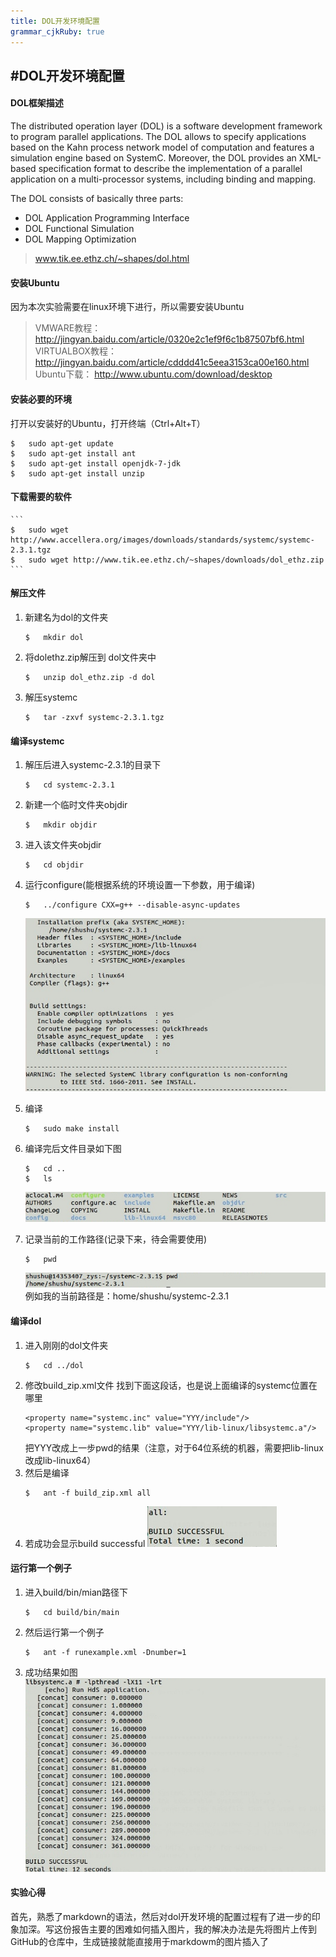 ```yaml
---
title: DOL开发环境配置
grammar_cjkRuby: true
---
```

#DOL开发环境配置
---

#### **DOL框架描述**
 The distributed operation layer (DOL) is a software development framework to program parallel applications. The DOL allows to specify applications based on the Kahn process network model of computation and features a simulation engine based on SystemC. Moreover, the DOL provides an XML-based specification format to describe the implementation of a parallel application on a multi-processor systems, including binding and mapping.

The DOL consists of basically three parts:
* DOL Application Programming Interface
* DOL Functional Simulation
* DOL Mapping Optimization
> www.tik.ee.ethz.ch/~shapes/dol.html


#### **安装Ubuntu**
因为本次实验需要在linux环境下进行，所以需要安装Ubuntu
> VMWARE教程： http://jingyan.baidu.com/article/0320e2c1ef9f6c1b87507bf6.html
> VIRTUALBOX教程：
http://jingyan.baidu.com/article/cdddd41c5eea3153ca00e160.html
> Ubuntu下载：
http://www.ubuntu.com/download/desktop

#### **安装必要的环境**
打开以安装好的Ubuntu，打开终端（Ctrl+Alt+T）
```
$	sudo apt-get update
$	sudo apt-get install ant
$ 	sudo apt-get install openjdk-7-jdk
$	sudo apt-get install unzip
```

#### **下载需要的软件**
    ```
    $   sudo wget http://www.accellera.org/images/downloads/standards/systemc/systemc-2.3.1.tgz
    $   sudo wget http://www.tik.ee.ethz.ch/~shapes/downloads/dol_ethz.zip
    ```

#### **解压文件**
1. 新建名为dol的文件夹
    ```
    $	mkdir dol
    ```
2. 将dolethz.zip解压到 dol文件夹中
    ```
    $	unzip dol_ethz.zip -d dol
    ```
3. 解压systemc
    ```
    $	tar -zxvf systemc-2.3.1.tgz
    ```

#### **编译systemc**
1. 解压后进入systemc-2.3.1的目录下
    ```
    $	cd systemc-2.3.1
    ```
2. 新建一个临时文件夹objdir
    ```
    $	mkdir objdir
    ```
3. 进入该文件夹objdir
    ```
    $	cd objdir
    ```
4. 运行configure(能根据系统的环境设置一下参数，用于编译)
    ```
    $	../configure CXX=g++ --disable-async-updates
    ```

    ![图为运行了configure之后的截图](https://raw.githubusercontent.com/miraclezys/ES2016_14353407/master/img/1.jpg)

5. 编译
    ```
    $	sudo make install
    ```
6. 编译完后文件目录如下图
    ```
    $   cd ..
    $   ls
    ```
    ![enter description here](https://raw.githubusercontent.com/miraclezys/ES2016_14353407/master/img/2.jpg)
7. 记录当前的工作路径(记录下来，待会需要使用)
    ```
    $	pwd
    ```
    ![enter description here](https://raw.githubusercontent.com/miraclezys/ES2016_14353407/master/img/3.jpg)
   	例如我的当前路径是：home/shushu/systemc-2.3.1

#### **编译dol**
1. 进入刚刚的dol文件夹
    ```
    $	cd ../dol
    ```
2. 修改build_zip.xml文件
    找到下面这段话，也是说上面编译的systemc位置在哪里
    ```
    <property name="systemc.inc" value="YYY/include"/>
    <property name="systemc.lib" value="YYY/lib-linux/libsystemc.a"/>
    ```
    把YYY改成上一步pwd的结果（注意，对于64位系统的机器，需要把lib-linux改成lib-linux64）
3. 然后是编译
    ```
    $	ant -f build_zip.xml all
    ```
4. 若成功会显示build successful
     ![若成功会显示build successful](https://raw.githubusercontent.com/miraclezys/ES2016_14353407/master/img/4.jpg)

#### **运行第一个例子**
1. 进入build/bin/mian路径下
    ```
    $	cd build/bin/main
    ```
2. 然后运行第一个例子
    ```
    $	ant -f runexample.xml -Dnumber=1
    ```
3. 成功结果如图
    ![成功结果](https://raw.githubusercontent.com/miraclezys/ES2016_14353407/master/img/5.jpg)

#### **实验心得**
首先，熟悉了markdown的语法，然后对dol开发环境的配置过程有了进一步的印象加深。写这份报告主要的困难如何插入图片，我的解决办法是先将图片上传到GitHub的仓库中，生成链接就能直接用于markdowm的图片插入了






 
